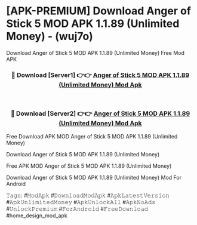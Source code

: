 # [APK-PREMIUM] Download Anger of Stick 5 MOD APK 1.1.89 (Unlimited Money) - (wuj7o)
Download Anger of Stick 5 MOD APK 1.1.89 (Unlimited Money) Free Mod APK

<div align="center">
<h3>🔴 Download [Server1] 👉👉 <a href="https://apk-comot.site?title=Anger_of_Stick_5_MOD_APK_1.1.89_(Unlimited_Money)">Anger of Stick 5 MOD APK 1.1.89 (Unlimited Money) Mod Apk</a></h3><br>

<h3>🔴 Download [Server2] 👉👉 <a href="https://apk-comot.site?title=Anger_of_Stick_5_MOD_APK_1.1.89_(Unlimited_Money)">Anger of Stick 5 MOD APK 1.1.89 (Unlimited Money) Mod Apk</a></h3>
</div>


Free Download APK MOD Anger of Stick 5 MOD APK 1.1.89 (Unlimited Money)

Download Anger of Stick 5 MOD APK 1.1.89 (Unlimited Money) 

Free APK MOD Anger of Stick 5 MOD APK 1.1.89 (Unlimited Money) 

Download Anger of Stick 5 MOD APK 1.1.89 (Unlimited Money) Mod For Android

𝚃𝚊𝚐𝚜: #𝙼𝚘𝚍𝙰𝚙𝚔 #𝙳𝚘𝚠𝚗𝚕𝚘𝚊𝚍𝙼𝚘𝚍𝙰𝚙𝚔 #𝙰𝚙𝚔𝙻𝚊𝚝𝚎𝚜𝚝𝚅𝚎𝚛𝚜𝚒𝚘𝚗 #𝙰𝚙𝚔𝚄𝚗𝚕𝚒𝚖𝚒𝚝𝚎𝚍𝙼𝚘𝚗𝚎𝚢 #𝙰𝚙𝚔𝚄𝚗𝚕𝚘𝚌𝚔𝙰𝚕𝚕 #𝙰𝚙𝚔𝙽𝚘𝙰𝚍𝚜 #𝚄𝚗𝚕𝚘𝚌𝚔𝙿𝚛𝚎𝚖𝚒𝚞𝚖 #𝙵𝚘𝚛𝙰𝚗𝚍𝚛𝚘𝚒𝚍 #𝙵𝚛𝚎𝚎𝙳𝚘𝚠𝚗𝚕𝚘𝚊𝚍 #home_design_mod_apk